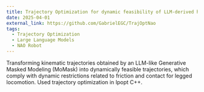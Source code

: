 ```yaml
---
title: Trajectory Optimization for dynamic feasibility of LLM-derived human-like movements on a NAO robot
date: 2025-04-01
external_link: https://github.com/GabrielEGC/TrajOptNao
tags:
  - Trajectory Optimization
  - Large Language Models
  - NAO Robot
---
```

Transforming kinematic trajectories obtained by an LLM-like Generative Masked Modeling (MoMask) into dynamically feasible trajectories, which comply with dynamic restrictions related to friction and contact for legged locomotion. Used trajectory optimization in Ipopt C++. 
<!--more-->